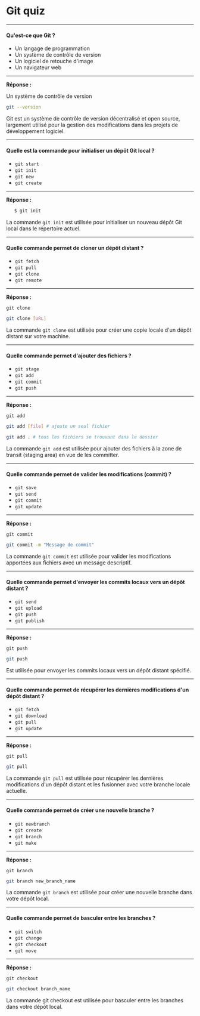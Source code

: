 # Git quiz

---

#### Qu'est-ce que Git ?

- Un langage de programmation
- Un système de contrôle de version
- Un logiciel de retouche d'image
- Un navigateur web

---

**Réponse :**

Un système de contrôle de version

```bash
git --version
```

Git est un système de contrôle de version décentralisé et open source, largement utilisé pour la gestion des modifications dans les projets de développement logiciel.

---

#### Quelle est la commande pour initialiser un dépôt Git local ?

- `git start`
- `git init`
- `git new`
- `git create`

---

**Réponse :**

```bash
   $ git init
```

La commande `git init` est utilisée pour initialiser un nouveau dépôt Git local dans le répertoire actuel.

---

#### Quelle commande permet de cloner un dépôt distant ?

- `git fetch`
- `git pull`
- `git clone`
- `git remote`

---

**Réponse :**

`git clone`

```bash
git clone [URL]
```

La commande `git clone` est utilisée pour créer une copie locale d'un dépôt distant sur votre machine.

---

#### Quelle commande permet d'ajouter des fichiers ?

- `git stage`
- `git add`
- `git commit`
- `git push`

---

**Réponse :**

`git add`

```bash
git add [file] # ajoute un seul fichier

git add . # tous les fichiers se trouvant dans le dossier

```

La commande `git add` est utilisée pour ajouter des fichiers à la zone de transit (staging area) en vue de les committer.

---

#### Quelle commande permet de valider les modifications (commit) ?

- `git save`
- `git send`
- `git commit`
- `git update`

---

**Réponse :**

`git commit`

```bash
git commit -m "Message de commit"
```

La commande `git commit` est utilisée pour valider les modifications apportées aux fichiers avec un message descriptif.

---

#### Quelle commande permet d'envoyer les commits locaux vers un dépôt distant ?

- `git send`
- `git upload`
- `git push`
- `git publish`

---

**Réponse :**

`git push`

```bash
git push
```

Est utilisée pour envoyer les commits locaux vers un dépôt distant spécifié.

---

#### Quelle commande permet de récupérer les dernières modifications d'un dépôt distant ?

- `git fetch`
- `git download`
- `git pull`
- `git update`

---

**Réponse :**

`git pull`

```bash
git pull
```

La commande `git pull` est utilisée pour récupérer les dernières modifications d'un dépôt distant et les fusionner avec votre branche locale actuelle.

---

#### Quelle commande permet de créer une nouvelle branche ?

- `git newbranch`
- `git create`
- `git branch`
- `git make`

---

**Réponse :**

`git branch`

```bash
git branch new_branch_name
```

La commande `git branch` est utilisée pour créer une nouvelle branche dans votre dépôt local.

---

#### Quelle commande permet de basculer entre les branches ?

- `git switch`
- `git change`
- `git checkout`
- `git move`

---

**Réponse :**

`git checkout`

```bash
git checkout branch_name
```

La commande git checkout est utilisée pour basculer entre les branches dans votre dépôt local.
